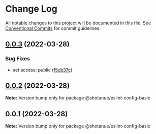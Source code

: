# Change Log

All notable changes to this project will be documented in this file.
See [Conventional Commits](https://conventionalcommits.org) for commit guidelines.

## [0.0.3](https://github.com/shotanue/eslint-config/compare/v0.0.2...v0.0.3) (2022-03-28)


### Bug Fixes

* set access: public ([f5cb37c](https://github.com/shotanue/eslint-config/commit/f5cb37c6e2f49fd040193eae7ef042345978d575))





## [0.0.2](https://github.com/shotanue/eslint-config/compare/v0.0.1...v0.0.2) (2022-03-28)

**Note:** Version bump only for package @shotanue/eslint-config-basic





## 0.0.1 (2022-03-28)

**Note:** Version bump only for package @shotanue/eslint-config-basic
